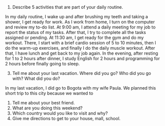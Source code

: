 1. Describe 5 activities that are part of your daily routine.

In my daily routine, I wake up and after brushing my teeth and taking a shower, I get ready for work. As I work from home, I turn on the computer and review my to-do list. At 9:00 am, I attend a daily meeting for my job to report the status of my tasks. After that, I try to complete all the tasks assigned or pending. At 11:30 am, I get ready for the gym and do my workout. There, I start with a brief cardio session of 5 to 10 minutes, then I do the warm-up exercises, and finally I do the daily muscle workout. After that, I have lunch and get back to my job again. In the evening, after resting for 1 to 2 hours after dinner, I study English for 2 hours and programming for 2 hours before finally going to sleep.



3. Tell me about your last vacation. Where did you go? Who did you go with? What did you do?

In my last vacation, I did go to Bogota with my wife Paula. We planned this short trip to this city because we wanted to 

1. Tell me about your best friend.
2. What are you doing this weekend?
3. Which country would you like to visit and why?
4. Give me directions to get to your house, mall, school.
